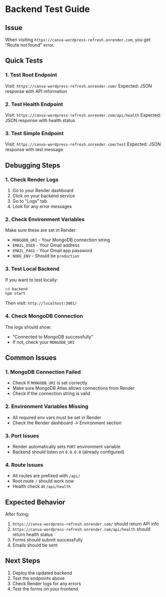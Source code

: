 # Backend Test Guide

## Issue
When visiting `https://canva-wordpress-refresh.onrender.com`, you get "Route not found" error.

## Quick Tests

### 1. Test Root Endpoint
Visit: `https://canva-wordpress-refresh.onrender.com/`
Expected: JSON response with API information

### 2. Test Health Endpoint
Visit: `https://canva-wordpress-refresh.onrender.com/api/health`
Expected: JSON response with health status

### 3. Test Simple Endpoint
Visit: `https://canva-wordpress-refresh.onrender.com/test`
Expected: JSON response with test message

## Debugging Steps

### 1. Check Render Logs
1. Go to your Render dashboard
2. Click on your backend service
3. Go to "Logs" tab
4. Look for any error messages

### 2. Check Environment Variables
Make sure these are set in Render:
- `MONGODB_URI` - Your MongoDB connection string
- `EMAIL_USER` - Your Gmail address
- `EMAIL_PASS` - Your Gmail app password
- `NODE_ENV` - Should be `production`

### 3. Test Local Backend
If you want to test locally:
```bash
cd backend
npm start
```
Then visit: `http://localhost:3001/`

### 4. Check MongoDB Connection
The logs should show:
- "Connected to MongoDB successfully"
- If not, check your `MONGODB_URI`

## Common Issues

### 1. MongoDB Connection Failed
- Check if `MONGODB_URI` is set correctly
- Make sure MongoDB Atlas allows connections from Render
- Check if the connection string is valid

### 2. Environment Variables Missing
- All required env vars must be set in Render
- Check the Render dashboard → Environment section

### 3. Port Issues
- Render automatically sets `PORT` environment variable
- Backend should listen on `0.0.0.0` (already configured)

### 4. Route Issues
- All routes are prefixed with `/api/`
- Root route `/` should work now
- Health check at `/api/health`

## Expected Behavior

After fixing:
1. `https://canva-wordpress-refresh.onrender.com/` should return API info
2. `https://canva-wordpress-refresh.onrender.com/api/health` should return health status
3. Forms should submit successfully
4. Emails should be sent

## Next Steps

1. Deploy the updated backend
2. Test the endpoints above
3. Check Render logs for any errors
4. Test the forms on your frontend 